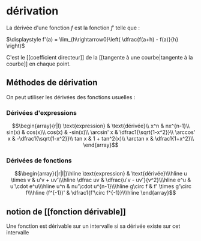 # dérivation

La dérivée d'une fonction $f$ est la fonction $f'$ telle que :

$\displaystyle f'(a) = \lim_{h\rightarrow0}\left( \dfrac{f(a+h) - f(a)}{h} \right)$

C'est le [[coefficient directeur]] de la [[tangente à une courbe|tangente à la courbe]] en chaque point.

## Méthodes de dérivation

On peut utiliser les dérivées des fonctions usuelles :

### Dérivées d'expressions
$$\begin{array}{r|l}
\text{expression} & \text{dérivée}\\
x^n & nx^{n-1}\\
sin(x) & cos(x)\\
cos(x) & -sin(x)\\
\arcsin' x & \dfrac1{\sqrt{1-x^2}}\\
\arccos' x & -\dfrac1{\sqrt{1-x^2}}\\
tan x & 1 + tan^2(x)\\
\arctan x & \dfrac1{1+x^2}\\
\end{array}$$

### Dérivées de fonctions
$$\begin{array}{|r|l|}\hline
\text{expression} & \text{dérivée}\\\hline
u \times v & u'v + uv'\\\hline
\dfrac uv & \dfrac{u'v - uv'}{v^2}\\\hline
e^u & u'\cdot e^u\\\hline
u^n & nu'\cdot u^{n-1}\\\hline
g\circ f & f' \times g'\circ f\\\hline
(f^{-1})' & \dfrac1{f'\circ f^{-1}}\\\hline
\end{array}$$

## notion de [[fonction dérivable]]
Une fonction est dérivable sur un intervalle si sa dérivée existe sur cet intervalle

